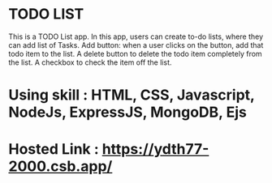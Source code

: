 # TODO LIST 
This is a TODO List app. In this app, users can create to-do lists, where they can add list of Tasks.
Add button: when a user clicks on the button, add that todo item to the list.
A delete button to delete the todo item completely from the list.
A checkbox to check the item off the list.
# Using skill : HTML, CSS, Javascript, NodeJs, ExpressJS, MongoDB, Ejs
# Hosted Link : https://ydth77-2000.csb.app/
